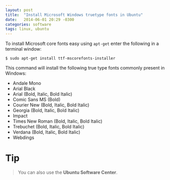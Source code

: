 ```yaml
---
layout: post
title:  "Install Microsoft Windows truetype fonts in Ubuntu"
date:   2014-06-01 20:29 -0300
categories: software
tags: linux, ubuntu
---
```

To install Microsoft core fonts easy using `apt-get` enter the following
in a terminal window:

```console
$ sudo apt-get install ttf-mscorefonts-installer
```

This command will install the following true type fonts commonly present
in Windows:

- Andale Mono
- Arial Black
- Arial (Bold, Italic, Bold Italic)
- Comic Sans MS (Bold)
- Courier New (Bold, Italic, Bold Italic)
- Georgia (Bold, Italic, Bold Italic)
- Impact
- Times New Roman (Bold, Italic, Bold Italic)
- Trebuchet (Bold, Italic, Bold Italic)
- Verdana (Bold, Italic, Bold Italic)
- Webdings

# Tip

> You can also use the **Ubuntu Software Center**.
